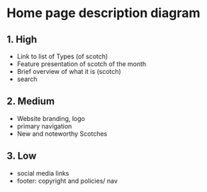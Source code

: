 # Home page description diagram

## 1. High
- Link to list of Types (of scotch)
- Feature presentation of scotch of the month
- Brief overview of what it is (scotch)
- search

## 2. Medium
- Website branding, logo
- primary navigation
- New and noteworthy Scotches

## 3. Low
- social media links
- footer: copyright and policies/ nav